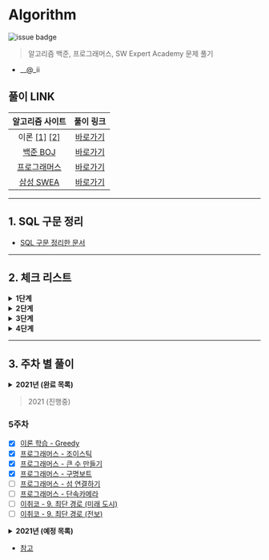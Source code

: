# Algorithm

![issue badge](https://img.shields.io/badge/Python-3.7.6-blue) 

> 알고리즘 백준, 프로그래머스, SW Expert Academy 문제 풀기

- __@_ii

## 풀이 LINK
|알고리즘 사이트|풀이 링크|
|:---:|:---:|
|이론 [[1]](https://book.naver.com/bookdb/book_detail.nhn?bid=16406247) [[2]](https://book.naver.com/bookdb/book_detail.nhn?bid=16439154)|[바로가기](https://github.com/seu0313/Algorithm/tree/master/중요%20이론)|
|[백준 BOJ](https://www.acmicpc.net)|[바로가기](https://github.com/seu0313/Algorithm/tree/master/BOJ)|
|[프로그래머스](https://programmers.co.kr/learn/challenges)|[바로가기](https://github.com/seu0313/Algorithm/tree/master/Programmers)|
|[삼성 SWEA](https://swexpertacademy.com/main/main.do)|[바로가기](https://github.com/seu0313/Algorithm/tree/master/SWEA)|

---

## 1. SQL 구문 정리
- [SQL 구문 정리한 문서](https://github.com/seu0313/Algorithm/tree/master/중요%20이론/SQL)

---

## 2. 체크 리스트

<details>
    <summary><b>1단계</b></summary>

- [x] 배열 (Array)
- [x] 연결 리스트 (Linked List)
- [x] 스택, 큐, 덱 (Stack / Queue / Deque)
- [x] BFS / DFS
- [x] 재귀 (Recursion)
- [x] 백트래킹 (Backtracking)
- [x] 정렬 (Sort)
- [x] 순열, 조합 (Permutation / Combination)
- [x] 시뮬레이션 (Simulation)
- [ ] 동적 계획법 (Dynamic Programming: DP)
- [x] 그리디 (Greedy)
- [ ] 그래프 (Graph)

</details>

<details>
    <summary><b>2단계</b></summary>

- [ ] 다익스트라 (Dijkstra)
- [x] 이진 트리 (Binary Tree)
- [ ] Parametric Search
- [x] 이진 검색 트리 (Binary Search Tree)
- [ ] 해시 (Hash)
- [ ] 0-1 BFS
- [ ] Prefix Sum
- [x] 힙 (Heap)
- [ ] 투 포인트
- [ ] 기초 수학
- [ ] Trie
- [ ] 위상 정렬
- [ ] 최소 신장 트리 (Minimum Spanning Tree)
- [ ] Kruskal
- [ ] Prim
- [ ] Floyd Warshall
- [ ] Meet in the Middle
- [ ] Union Find
- [ ] Tree DP

</details>

<details>
    <summary><b>3단계</b></summary>

- [ ] LCA
- [ ] 단절점, 단절선
- [ ] Bitmask DP
- [ ] KMP
- [ ] 기초 기하
- [ ] Monotone Stack
- [ ] 이분 매칭
- [ ] SCC
- [ ] 2-SAT
- [ ] Bellman Ford

</details>

<details>
    <summary><b>4단계</b></summary>

- [ ] 라빈 카프
- [ ] 정수론
- [ ] Segment Tree
- [ ] DP 최적화
- [ ] 아호 코라식
- [ ] HLD
- [ ] Centroid
- [ ] Sqrt Decomposition
- [ ] Hungarian
- [ ] ...

</details>

---

## 3. 주차 별 풀이
<details>
    <summary><b>2021년 (완료 목록)</b></summary>

### 1주차
* [x] [이론 학습 - Array](https://wayhome25.github.io/cs/2017/04/17/cs-18-1/)
* [x] [이론 학습 - Linked List](https://wayhome25.github.io/cs/2017/04/17/cs-19/)
* [x] [이론 학습 - Stack](https://gmlwjd9405.github.io/2018/08/03/data-structure-stack.html)
* [x] [이론 학습 - Queue, Deque](https://gmlwjd9405.github.io/2018/08/02/data-structure-queue.html)
* [x] [프로그래머스 - 기능개발](https://programmers.co.kr/learn/courses/30/lessons/42586)
* [x] [프로그래머스 - 다리를 지나는 트럭](https://programmers.co.kr/learn/courses/30/lessons/42583)
* [x] [프로그래머스 - 프린터](https://programmers.co.kr/learn/courses/30/lessons/42587)

### 2주차
* [x] [이론 학습 - DFS](https://gmlwjd9405.github.io/2018/08/14/algorithm-dfs.html)
* [x] [이론 학습 - BFS](https://gmlwjd9405.github.io/2018/08/15/algorithm-bfs.html)
* [x] [이론 학습 - Recursion](http://10bun.tv/beginner/episode-4/#%ED%95%B5%EC%8B%AC-%EA%B0%95%EC%9D%98)
* [x] [이론 학습 - Backtracking](https://idea-sketch.tistory.com/29)
* [x] [프로그래머스 - 타겟 넘버](https://programmers.co.kr/learn/courses/30/lessons/43165)
* [x] [프로그래머스 - 네트워크](https://programmers.co.kr/learn/courses/30/lessons/43162)
* [x] [프로그래머스 - 단어 변환](https://programmers.co.kr/learn/courses/30/lessons/43163)
* [x] [프로그래머스 - 여행 경로](https://programmers.co.kr/learn/courses/30/lessons/43164)
* [x] [이취코 - 3. 그리디 (큰 수의 법칙)]()
* [x] [이취코 - 3. 그리디 (숫자 카드 게임)]()
* [x] [이취코 - 3. 그리디 (1이 될 때까지)]()
* [ ] [이취코 - 4. 구현 (왕실의 나이트)]()
* [ ] [이취코 - 4. 구현 (게임 개발)]()
* [ ] [이취코 - 5. DFS/BFS (음료수 얼려 먹기)]()
* [ ] [이취코 - 5. DFS/BFS (미로 탈출)]()

### 3주차
* [x] [이론 학습 - Permutaion / Combination]()
* [x] [이론 학습 - Sort]()
* [x] [프로그래머스 - 가장 큰 수](https://programmers.co.kr/learn/courses/30/lessons/42746)
* [x] [프로그래머스 - H-Index](https://programmers.co.kr/learn/courses/30/lessons/42747)
* [ ] [이취코 - 6. 정렬 (위에서 아래로)]()
* [ ] [이취코 - 6. 정렬 (성적이 낮은 순서로 학생 출력하기)]()
* [ ] [이취코 - 6. 정렬 (두 배열의 원소 교체)]()
* [ ] [이취코 - 7. 이진 탐색 (부품 찾기)]()
* [ ] [이취코 - 7. 이진 탐색 (떡볶이 떡 만들기)]()

### 4주차
* [ ] [이론 학습 - Dynamic Programming]()
* [ ] [프로그래머스 - N으로 표현](https://programmers.co.kr/learn/courses/30/lessons/42895)
* [ ] [프로그래머스 - 정수 삼각형](https://programmers.co.kr/learn/courses/30/lessons/43105)
* [ ] [프로그래머스 - 등굣길](https://programmers.co.kr/learn/courses/30/lessons/42898)
* [ ] [프로그래머스 - 도둑질](https://programmers.co.kr/learn/courses/30/lessons/42897)
* [ ] [이취코 - 8. DP (1로 만들기)]()
* [ ] [이취코 - 8. DP (개미 전사)]()
* [ ] [이취코 - 8. DP (바닥 공사)]()
* [ ] [이취코 - 8. DP (효율적인 화폐 구성)]()

</details>

> 2021 (진행중)

### 5주차
* [x] [이론 학습 - Greedy](https://ujink.tistory.com/10)
* [x] [프로그래머스 - 조이스틱](https://programmers.co.kr/learn/courses/30/lessons/42860)
* [x] [프로그래머스 - 큰 수 만들기](https://programmers.co.kr/learn/courses/30/lessons/42883)
* [x] [프로그래머스 - 구명보트](https://programmers.co.kr/learn/courses/30/lessons/42885)
* [ ] [프로그래머스 - 섬 연결하기](https://programmers.co.kr/learn/courses/30/lessons/42861)
* [ ] [프로그래머스 - 단속카메라](https://programmers.co.kr/learn/courses/30/lessons/42884)
* [ ] [이취코 - 9. 최단 경로 (미래 도시)]()
* [ ] [이취코 - 9. 최단 경로 (전보)]()

<details>
    <summary><b>2021년 (예정 목록)</b></summary>

### 6주차
* [x] [이론 학습 - Graph](https://gmlwjd9405.github.io/2018/08/13/data-structure-graph.html)
* [ ] [이론 학습 - Dijkstra]()
* [ ] [프로그래머스 - 가장 먼 노드](https://programmers.co.kr/learn/courses/30/lessons/49189)
* [ ] [프로그래머스 - 순위](https://programmers.co.kr/learn/courses/30/lessons/49191)
* [ ] [프로그래머스 - 방의 개수](https://programmers.co.kr/learn/courses/30/lessons/49190)
* [ ] [이취코 - 10. 그래프 이론 (팀 결성)]()
* [ ] [이취코 - 10. 그래프 이론 (도시 분할 계획)]()
* [ ] [이취코 - 10. 그래프 이론 (커리큘럼)]()

### 7주차 (`이취코 기출 풀이 시작`)
* [x] [이론 학습 - Binary Tree]()
* [x] [이론 학습 - Binary Search Tree]()
* [ ] [프로그래머스 - 입국심사](https://programmers.co.kr/learn/courses/30/lessons/43238)
* [ ] [프로그래머스 - 징검다리](https://programmers.co.kr/learn/courses/30/lessons/43236)
* [ ] [이취코 기출 - 11. 그리디 ()]()
* [ ] [이취코 기출 - 11. 그리디 ()]()
* [ ] [이취코 기출 - 11. 그리디 ()]()
* [ ] [이취코 기출 - 11. 그리디 ()]()
* [ ] [이취코 기출 - 11. 그리디 ()]()
* [ ] [이취코 기출 - 11. 그리디 ()]()

### 8주차
* [ ] [이론 학습 - Hash]()
* [ ] [프로그래머스 - 전화번호 목록](https://programmers.co.kr/learn/courses/30/lessons/42577)
* [ ] [프로그래머스 - 위장](https://programmers.co.kr/learn/courses/30/lessons/42578)
* [ ] [프로그래머스 - 베스트앨범](https://programmers.co.kr/learn/courses/30/lessons/42579)
* [ ] [이취코 기출 - 12. 구현 ()]()
* [ ] [이취코 기출 - 12. 구현 ()]()
* [ ] [이취코 기출 - 12. 구현 ()]()
* [ ] [이취코 기출 - 12. 구현 ()]()
* [ ] [이취코 기출 - 12. 구현 ()]()
* [ ] [이취코 기출 - 12. 구현 ()]()
* [ ] [이취코 기출 - 12. 구현 ()]()
* [ ] [이취코 기출 - 12. 구현 ()]()

### 9주차
* [x] [이론 학습 - Heap](https://gmlwjd9405.github.io/2018/05/10/data-structure-heap.html)
* [ ] [프로그래머스 - 더 맵게](https://programmers.co.kr/learn/courses/30/lessons/42626)
* [ ] [프로그래머스 - 디스크 컨트롤러](https://programmers.co.kr/learn/courses/30/lessons/42627)
* [ ] [프로그래머스 - 이중 우선순위 큐](https://programmers.co.kr/learn/courses/30/lessons/42628)
* [ ] [이취코 기출 - 13. DFS/BFS ()]()
* [ ] [이취코 기출 - 13. DFS/BFS ()]()
* [ ] [이취코 기출 - 13. DFS/BFS ()]()
* [ ] [이취코 기출 - 13. DFS/BFS ()]()
* [ ] [이취코 기출 - 13. DFS/BFS ()]()
* [ ] [이취코 기출 - 13. DFS/BFS ()]()
* [ ] [이취코 기출 - 13. DFS/BFS ()]()
* [ ] [이취코 기출 - 13. DFS/BFS ()]()

### 10주차
* [x] [이론 학습 - Exhaustive Search (완전탐색)]()
* [ ] [프로그래머스 - 소수 찾기](https://programmers.co.kr/learn/courses/30/lessons/42839)
* [ ] [프로그래머스 - 카펫](https://programmers.co.kr/learn/courses/30/lessons/42842)
* [ ] [이론 학습 - Two Point]()
* [ ] [이론 학습 - Trie]()
* [ ] [이취코 기출 - 14. 정렬 ()]()
* [ ] [이취코 기출 - 14. 정렬 ()]()
* [ ] [이취코 기출 - 14. 정렬 ()]()
* [ ] [이취코 기출 - 14. 정렬 ()]()

### 11주차
* [ ] [이론 학습 - Minimum Spanning Tree](https://gmlwjd9405.github.io/2018/08/28/algorithm-mst.html)
* [ ] [이론 학습 - Kruskal](https://gmlwjd9405.github.io/2018/08/29/algorithm-kruskal-mst.html)
* [ ] [이론 학습 - Prim](https://gmlwjd9405.github.io/2018/08/30/algorithm-prim-mst.html)
* [ ] [이취코 기출 - 15. 이진 탐색 ()]()
* [ ] [이취코 기출 - 15. 이진 탐색 ()]()
* [ ] [이취코 기출 - 15. 이진 탐색 ()]()
* [ ] [이취코 기출 - 15. 이진 탐색 ()]()

### 12주차
* [ ] [이론 학습 - Floyd Warshall]()
* [ ] [이론 학습 - Bellman Ford]()
* [ ] [이취코 기출 - 16. DP ()]()
* [ ] [이취코 기출 - 16. DP ()]()
* [ ] [이취코 기출 - 16. DP ()]()
* [ ] [이취코 기출 - 16. DP ()]()
* [ ] [이취코 기출 - 16. DP ()]()
* [ ] [이취코 기출 - 16. DP ()]()

### 13주차
* [ ] [이론 학습 - Union Find]()
* [ ] [이론 학습 - Tree DP]()
* [ ] [이취코 기출 - 17. 최단 경로 ()]()
* [ ] [이취코 기출 - 17. 최단 경로 ()]()
* [ ] [이취코 기출 - 17. 최단 경로 ()]()
* [ ] [이취코 기출 - 17. 최단 경로 ()]()

### 14주차
* [ ] [이론 학습 - Bit]()
* [ ] [이론 학습 - Bitmask]()
* [ ] [이취코 기출 - 18. 그래프 ()]()
* [ ] [이취코 기출 - 18. 그래프 ()]()
* [ ] [이취코 기출 - 18. 그래프 ()]()
* [ ] [이취코 기출 - 18. 그래프 ()]()
* [ ] [이취코 기출 - 18. 그래프 ()]()

### 15주차 `이후..`
* [ ] [이취코 기출 - 19. 2020 상반기 삼성전자 ()]()
* [ ] [이취코 기출 - 19. 2020 상반기 삼성전자 ()]()
* [ ] [이취코 기출 - 19. 2020 상반기 삼성전자 ()]()
* [ ] [이취코 기출 - 19. 2020 상반기 삼성전자 ()]()
* [ ] [이취코 기출 - 20. 카카오 ()]()
* [ ] [이취코 기출 - 20. 카카오 ()]()
* [ ] [이취코 기출 - 20. 카카오 ()]()
* [ ] [이취코 기출 - 20. 카카오 ()]()
* [ ] [이취코 기출 - 20. 카카오 ()]()
* [ ] [이취코 기출 - 20. 카카오 ()]()
* [ ] [이취코 기출 - 20. 카카오 ()]()
* [ ] [이취코 기출 - 20. 카카오 ()]()
* [ ] [이취코 기출 - 20. 카카오 ()]()
* [ ] [이취코 기출 - 21. 삼성전자 ()]()
* [ ] [이취코 기출 - 21. 삼성전자 ()]()
* [ ] [이취코 기출 - 21. 삼성전자 ()]()
* [ ] [이취코 기출 - 21. 삼성전자 ()]()
* [ ] [이취코 기출 - 21. 삼성전자 ()]()
* [ ] [이취코 기출 - 21. 삼성전자 ()]()
* [ ] [이취코 기출 - 21. 삼성전자 ()]()
* [ ] [이취코 기출 - 21. 삼성전자 ()]()
* [ ] [이취코 기출 - 21. 삼성전자 ()]()

</details>

- [참고](https://gmlwjd9405.github.io/2017/10/01/basic-concepts-of-development-algorithm.html)